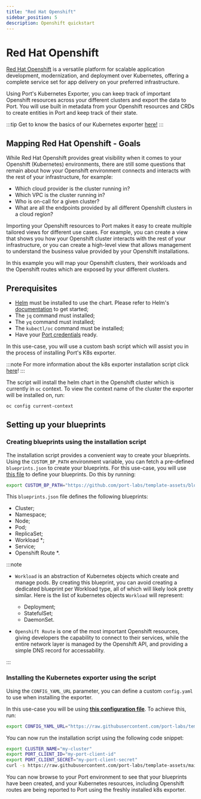 ```yaml
---
title: "Red Hat Openshift"
sidebar_position: 5
description: Openshift quickstart
---
```


# Red Hat Openshift

[Red Hat Openshift](https://www.redhat.com/en/technologies/cloud-computing/openshift) is a versatile platform for scalable application development, modernization, and deployment over Kubernetes, offering a complete service set for app delivery on your preferred infrastructure.

Using Port's Kubernetes Exporter, you can keep track of important Openshift resources across your different clusters and export the data to Port. You will use built in metadata from your Openshift resources and CRDs to create entities in Port and keep track of their state.

:::tip
Get to know the basics of our Kubernetes exporter [here!](../kubernetes.md)
:::

## Mapping Red Hat Openshift - Goals

While Red Hat Openshift provides great visibility when it comes to your Openshift (Kubernetes) environments, there are still some questions that remain about how your Openshift environment connects and interacts with the rest of your infrastructure, for example:

- Which cloud provider is the cluster running in?
- Which VPC is the cluster running in?
- Who is on-call for a given cluster?
- What are all the endpoints provided by all different Openshift clusters in a cloud region?

Importing your Openshift resources to Port makes it easy to create multiple tailored views for different use cases. For example, you can create a view that shows you how your Openshift cluster interacts with the rest of your infrastructure, or you can create a high-level view that allows management to understand the business value provided by your Openshift installations.

In this example you will map your Openshift clusters, their workloads and the Openshift routes which are exposed by your different clusters.

## Prerequisites

- [Helm](https://helm.sh) must be installed to use the chart. Please refer to
  Helm's [documentation](https://helm.sh/docs) to get started;
- The `jq` command must installed;
- The `yq` command must installed;
- The `kubectl/oc` command must be installed;
- Have your [Port credentials](../../../sync-data-to-catalog/api/#find-your-port-credentials) ready.

In this use-case, you will use a custom bash script which will assist you in the process of installing Port's K8s exporter.

:::note
For more information about the k8s exporter installation script click [here](../installation-script.md)!
:::

The script will install the helm chart in the Openshift cluster which is currently in `oc` context.
To view the context name of the cluster the exporter will be installed on, run:

```bash showLineNumbers
oc config current-context
```

## Setting up your blueprints

### Creating blueprints using the installation script

The installation script provides a convenient way to create your blueprints. Using the `CUSTOM_BP_PATH` environment variable, you can fetch a pre-defined `blueprints.json` to create your blueprints. For this use-case, you will use [this file](https://github.com/port-labs/template-assets/blob/main/kubernetes/blueprints/openshift-blueprints.json) to define your blueprints. Do this by running:

```bash showLineNumbers
export CUSTOM_BP_PATH="https://github.com/port-labs/template-assets/blob/main/kubernetes/blueprints/openshift-blueprints.json"
```

This `blueprints.json` file defines the following blueprints:

- Cluster;
- Namespace;
- Node;
- Pod;
- ReplicaSet;
- Workload \*;
- Service;
- Openshift Route \*.

:::note

- `Workload` is an abstraction of Kubernetes objects which create and manage pods. By creating this blueprint, you can avoid creating a dedicated blueprint per Workload type, all of which will likely look pretty similar.
  Here is the list of kubernetes objects `Workload` will represent:

  - Deployment;
  - StatefulSet;
  - DaemonSet.

- `Openshift Route` is one of the most important Openshift resources, giving developers the capability to connect to their services, while the entire network layer is managed by the Openshift API, and providing a simple DNS record for accessability.

:::

### Installing the Kubernetes exporter using the script

Using the `CONFIG_YAML_URL` parameter, you can define a custom `config.yaml` to use when installing the exporter.

In this use-case you will be using **[this configuration file](https://github.com/port-labs/template-assets/blob/main/kubernetes/full-configs/openshift_usecase.yaml)**. To achieve this, run:

```bash showLineNumbers
export CONFIG_YAML_URL="https://raw.githubusercontent.com/port-labs/template-assets/main/kubernetes/full-configs/openshift_usecase.yaml"
```

You can now run the installation script using the following code snippet:

```bash showLineNumbers
export CLUSTER_NAME="my-cluster"
export PORT_CLIENT_ID="my-port-client-id"
export PORT_CLIENT_SECRET="my-port-client-secret"
curl -s https://raw.githubusercontent.com/port-labs/template-assets/main/kubernetes/install.sh | bash
```

You can now browse to your Port environment to see that your blueprints have been created, and your Kubernetes resources, including Openshift routes are being reported to Port using the freshly installed k8s exporter.
